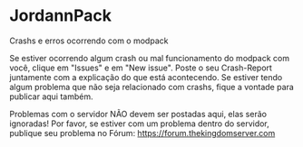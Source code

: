 # JordannPack
Crashs e erros ocorrendo com o modpack

Se estiver ocorrendo algum crash ou mal funcionamento do modpack com você, clique em "Issues" e em "New issue". Poste o seu Crash-Report juntamente com a explicação do que está acontecendo.
Se estiver tendo algum problema que não seja relacionado com crashs, fique a vontade para publicar aqui também.

Problemas com o servidor NÃO devem ser postadas aqui, elas serão ignoradas! Por favor, se estiver com um problema dentro do servidor, publique seu problema no Fórum: https://forum.thekingdomserver.com
